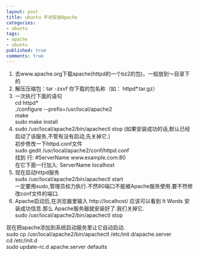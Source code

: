 ```yaml
---
layout: post
title: ubuntu 手动安装Apache
categories:
- ubuntu
tags:
- apache
- ubuntu
published: true
comments: true
---
```

<p>
<ol>
	<li>去www.apache.org下载apache(httpd的一个bz2的包)，一般放到～目录下的</li>
	<li>解压压缩包：tar -zxvf 你下载的包名称（如： httpd*.tar.gz）</li>
	<li>一次执行下面的语句<br />
cd httpd*<br />
./configure --prefix=/usr/local/apache2<br />
make<br />
sudo make install</li>
	<li>sudo /usr/local/apache2/bin/apachectl stop (如果安装成功的话,默认已经启动了该服务,不管有没有启动,先关掉它.)<br />
初步修改一下httpd.conf文件<br />
sudo gedit /usr/local/apache2/conf/httpd.conf<br />
找到 行: #ServerName www.example.com:80<br />
在它下面一行加入: ServerName localhost</li>
	<li>现在启动httpd服务<br />
sudo /usr/local/apache2/bin/apachectl start<br />
一定要用sudo,管理员权力执行.不然80端口不能被Apache服务使用.要不然修改conf文件的端口.</li>
	<li> 	Apache启动后,在浏览器里输入 http://localhost/ 应该可以看到 It Words 安装成功信息.那么 Apache服务器就安装好了.我们关掉它.<br />
sudo /usr/local/apache2/bin/apachectl stop</li></ol></p>

<p>现在把apache添加到系统启动服务里让它自动启动.<br />
sudo cp /usr/local/apache2/bin/apachectl /etc/init.d/apache.server<br />
cd /etc/init.d<br />
sudo update-rc.d apache.server defaults
</p>
